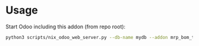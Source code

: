 # Usage

Start Odoo including this addon (from repo root):

```bash
python3 scripts/nix_odoo_web_server.py --db-name mydb --addon mrp_bom_tracking
```
